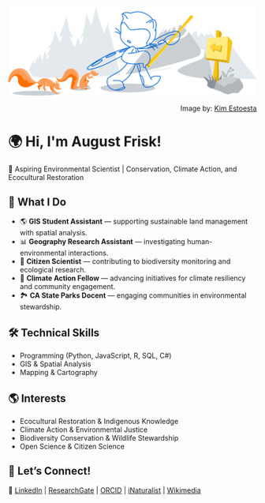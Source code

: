 ![Octocat walking through a forest followed by squirrels](.github/images/git-header.svg)

<div align="right">

Image by: [Kim Estoesta](https://www.kimestoesta.com/)
</div>

# 🌍 Hi, I'm August Frisk!
👋 Aspiring Environmental Scientist | Conservation, Climate Action, and Ecocultural Restoration

## 🌿 What I Do
- 🌎 **GIS Student Assistant** — supporting sustainable land management with spatial analysis.
- 📊 **Geography Research Assistant** — investigating human-environmental interactions.
- 🦉 **Citizen Scientist** — contributing to biodiversity monitoring and ecological research.
- 🌱 **Climate Action Fellow** — advancing initiatives for climate resiliency and community engagement.
- 🏞️ **CA State Parks Docent** — engaging communities in environmental stewardship.

## 🛠️ Technical Skills
- Programming (Python, JavaScript, R, SQL, C#)
- GIS & Spatial Analysis
- Mapping & Cartography

## 🌎 Interests
- Ecocultural Restoration & Indigenous Knowledge
- Climate Action & Environmental Justice
- Biodiversity Conservation & Wildlife Stewardship
- Open Science & Citizen Science

## 🚀 Let’s Connect!
🔗 [LinkedIn](https://www.linkedin.com/in/august-frisk/) | [ResearchGate](https://www.researchgate.net/profile/August-Frisk) | [ORCID](https://orcid.org/0009-0007-9200-8438) | [iNaturalist](https://www.inaturalist.org/people/augustfrisk) | [Wikimedia](https://meta.wikimedia.org/wiki/User:Parasiticfrisk)